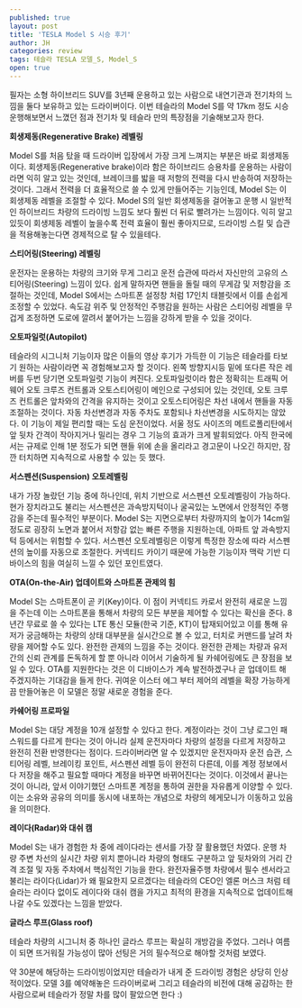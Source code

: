 ```yaml
---
published: true
layout: post
title: 'TESLA Model S 시승 후기'
author: JH
categories: review
tags: 테슬라 TESLA 모델_S, Model_S
open: true
---
```


필자는 소형 하이브리드 SUV를 3년째 운용하고 있는 사람으로 내연기관과 전기차의 느낌을 둘다 보유하고 있는 드라이버이다. 이번 테슬라의 Model S를 약 17km 정도 시승 운행해보면서 느꼈던 점과 전기차 및 테슬라 만의 특장점을 기술해보고자 한다.

**회생제동(Regenerative Brake) 레벨링**

Model S를 처음 탔을 때 드라이버 입장에서 가장 크게 느껴지는 부분은 바로 회생제동이다. 회생제동(Regenerative brake)이라 함은 하이브리드 승용차를 운용하는 사람이라면 익히 알고 있는 것인데, 브레이크를 밟을 때 저항의 전력을 다시 반송하여 저장하는 것이다. 그래서 전력을 더 효율적으로 쓸 수 있게 만들어주는 기능인데, Model S는 이 회생제동 레벨을 조절할 수 있다. Model S의 일반 회생제동을 걸어놓고 운행 시 일반적인 하이브리드 차량의 드라이빙 느낌도 보다 훨씬 더 뒤로 빨려가는 느낌이다. 익히 알고 있듯이 회생제동 레벨이 높을수록 전력 효율이 훨씬 좋아지므로, 드라이빙 스킬 및 습관을 적용해놓는다면 경제적으로 탈 수 있을테다.

**스티어링(Steering) 레벨링**

운전자는 운용하는 차량의 크기와 무게 그리고 운전 습관에 따라서 자신만의 고유의 스티어링(Steering) 느낌이 있다. 쉽게 말하자면 핸들을 돌릴 때의 무게감 및 저항감을 조절하는 것인데, Model S에서는 스마트폰 설정창 처럼 17인치 태블릿에서 이를 손쉽게 조정할 수 있었다. 속도감 위주 및 안정적인 주행감을 원하는 사람은 스티어링 레벨을 무겁게 조정하면 도로에 깔려서 붙어가는 느낌을 강하게 받을 수 있을 것이다.

**오토파일럿(Autopilot)**

테슬라의 시그니처 기능이자 많은 이들의 영상 후기가 가득한 이 기능은 테슬라를 타보기 원하는 사람이라면 꼭 경험해보고자 할 것이다. 왼쪽 방향지시등 밑에 또다른 작은 레버를 두번 당기면 오토파일럿 기능이 켜진다. 오토파일럿이라 함은 정확히는 트래픽 어웨어 오토 크루즈 컨트롤과 오토스티어링이 메인으로 구성되어 있는 것인데, 오토 크루즈 컨트롤은 앞차와의 간격을 유지하는 것이고 오토스티어링은 차선 내에서 핸들을 자동 조절하는 것이다. 자동 차선변경과 자동 주차도 포함되나 차선변경을 시도하지는 않았다. 이 기능이 제일 편리할 때는 도심 운전이었다. 서울 정도 사이즈의 메트로폴리탄에서 앞 뒷차 간격이 작아지거나 밀리는 경우 그 기능의 효과가 크게 발휘되었다. 아직 한국에서는 규제로 인해 1분 정도가 되면 핸들 위에 손을 올리라고 경고문이 나오긴 하지만, 잠깐 터치하면 지속적으로 사용할 수 있는 듯 했다.


**서스펜션(Suspension) 오토레벨링**

내가 가장 놀랐던 기능 중에 하나인데, 위치 기반으로 서스펜션 오토레벨링이 가능하다. 현가 장치라고도 불리는 서스펜션은 과속방지턱이나 굴곡있는 노면에서 안정적인 주행감을 주는데 필수적인 부분이다. Model S는 지면으로부터 차량까지의 높이가 14cm일 정도로 굉장히 노면과 붙어서 저항감 없는 빠른 주행을 지원하는데, 아파트 앞 과속방지턱 등에서는 위험할 수 있다. 서스펜션 오토레벨링은 이렇게 특정한 장소에 따라 서스펜션의 높이를 자동으로 조절한다. 커넥티드 카이기 때문에 가능한 기능이자 맥락 기반 디바이스의 힘을 여실히 느낄 수 있던 포인트였다.


**OTA(On-the-Air) 업데이트와 스마트폰 관제의 힘**

Model S는 스마트폰이 곧 키(Key)이다. 이 점이 커넥티드 카로서 완전히 새로운 느낌을 주는데 이는 스마트폰을 통해서 차량의 모든 부분을 제어할 수 있다는 확신을 준다. 8년간 무료로 쓸 수 있다는 LTE 통신 모듈(한국 기준, KT)이 탑재되어있고 이를 통해 유저가 궁금해하는 차량의 상태 대부분을 실시간으로 볼 수 있고, 터치로 커맨드를 날려 차량을 제어할 수도 있다. 완전한 관제의 느낌을 주는 것이다. 완전한 관제는 차량과 유저 간의 신뢰 관계를 돈독하게 할 뿐 아니라 이어서 기술하게 될 카쉐어링에도 큰 장점을 보일 수 있다. OTA를 지원한다는 것은 이 디바이스가 계속 발전하겠구나 곧 업데이트 해주겠지하는 기대감을 들게 한다. 귀여운 이스터 에그 부터 제어의 레벨을 확장 가능하게끔 만들어놓은 이 모델은 정말 새로운 경험을 준다.

**카쉐어링 프로파일**

Model S는 대당 계정을 10개 설정할 수 있다고 한다. 계정이라는 것이 그냥 로그인 패스워드를 다르게 한다는 것이 아니라 실제 운전자마다 차량의 설정을 다르게 저장하고 완전히 전환 반영한다는 점이다. 드라이버라면 알 수 있겠지만 운전자마자 운전 습관, 스티어링 레벨, 브레이킹 포인트, 서스펜션 레벨 등이 완전히 다른데, 이를 계정 정보에서 다 저장을 해주고 필요할 때마다 계정을 바꾸면 바뀌어진다는 것이다. 이것에서 끝나는 것이 아니라, 앞서 이야기했던 스마트폰 계정을 통하여 권한을 자유롭게 이양할 수 있다. 이는 소유와 공유의 의미를 동시에 내포하는 개념으로 차량의 헤게모니가 이동하고 있음을 의미한다.

**레이다(Radar)와 대쉬 캠**

Model S는 내가 경험한 차 중에 레이다라는 센서를 가장 잘 활용했던 차였다. 운행 차량 주변 차선의 실시간 차량 위치 뿐아니라 차량의 형태도 구분하고 앞 뒷차와의 거리 간격 조절 및 자동 주차에서 핵심적인 기능을 한다. 완전자율주행 차량에서 필수 센서라고 불리는 라이다(Lidar)가 왜 필요한지 모르겠다는 테슬라의 CEO인 엘론 머스크 처럼 테슬라는 라이다 없이도 레이다와 대쉬 캠을 가지고 최적의 환경을 지속적으로 업데이트해나갈 수도 있겠다는 느낌을 받았다.

**글라스 루프(Glass roof)**

테슬라 차량의 시그니처 중 하나인 글라스 루프는 확실히 개방감을 주었다. 그러나 여름이 되면 뜨거워질 가능성이 많아 선팅은 거의 필수적으로 해야할 것처럼 보였다.

약 30분에 해당하는 드라이빙이었지만 테슬라가 내게 준 드라이빙 경험은 상당히 인상적이었다. 모델 3를 예약해놓은 드라이버로써 그리고 테슬라의 비전에 대해 공감하는 한 사람으로써 테슬라가 정말 차를 많이 팔았으면 한다 :)
